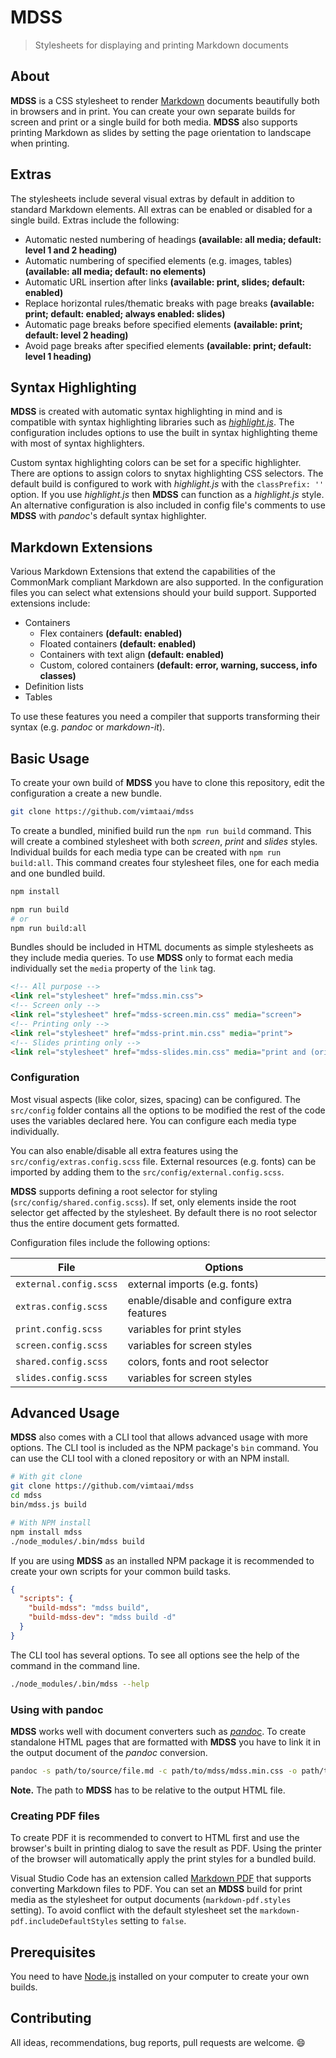 # MDSS

> Stylesheets for displaying and printing Markdown documents

## About

**MDSS** is a CSS stylesheet to render [Markdown](https://en.wikipedia.org/wiki/Markdown) documents beautifully both in browsers and in print. You can create your own separate builds for screen and print or a single build for both media. **MDSS** also supports printing Markdown as slides by setting the page orientation to landscape when printing.

## Extras

The stylesheets include several visual extras by default in addition to standard Markdown elements. All extras can be enabled or disabled for a single build. Extras include the following:

- Automatic nested numbering of headings **(available: all media; default: level 1 and 2 heading)**
- Automatic numbering of specified elements (e.g. images, tables) **(available: all media; default: no elements)**
- Automatic URL insertion after links **(available: print, slides; default: enabled)**
- Replace horizontal rules/thematic breaks with page breaks **(available: print; default: enabled; always enabled: slides)**
- Automatic page breaks before specified elements **(available: print; default: level 2 heading)**
- Avoid page breaks after specified elements **(available: print; default: level 1 heading)**

## Syntax Highlighting

**MDSS** is created with automatic syntax highlighting in mind and is compatible with syntax highlighting libraries such as _[highlight.js](https://highlightjs.org/)_. The configuration includes options to use the built in syntax highlighting theme with most of syntax highlighters.

Custom syntax highlighting colors can be set for a specific highlighter. There are options to assign colors to snytax highlighting CSS selectors. The default build is configured to work with _highlight.js_ with the `classPrefix: ''` option. If you use _highlight.js_ then **MDSS** can function as a _highlight.js_ style. An alternative configuration is also included in config file's comments to use **MDSS** with _pandoc_'s default syntax highlighter.

## Markdown Extensions

Various Markdown Extensions that extend the capabilities of the CommonMark compliant Markdown are also supported. In the configuration files you can select what extensions should your build support. Supported extensions include:

- Containers
  + Flex containers **(default: enabled)**
  + Floated containers **(default: enabled)**
  + Containers with text align **(default: enabled)**
  + Custom, colored containers **(default: error, warning, success, info classes)**
- Definition lists
- Tables

To use these features you need a compiler that supports transforming their syntax (e.g. _pandoc_ or _markdown-it_).

## Basic Usage

To create your own build of **MDSS** you have to clone this repository, edit the configuration a create a new bundle.

```bash
git clone https://github.com/vimtaai/mdss
```

To create a bundled, minified build run the `npm run build` command. This will create a combined stylesheet with both _screen_, _print_ and _slides_ styles. Individual builds for each media type can be created with `npm run build:all`. This command creates four stylesheet files, one for each media and one bundled build.

```bash
npm install

npm run build
# or
npm run build:all
```

Bundles should be included in HTML documents as simple stylesheets as they include media queries. To use **MDSS** only to format each media individually set the `media` property of the `link` tag.

```html
<!-- All purpose -->
<link rel="stylesheet" href="mdss.min.css">
<!-- Screen only -->
<link rel="stylesheet" href="mdss-screen.min.css" media="screen">
<!-- Printing only -->
<link rel="stylesheet" href="mdss-print.min.css" media="print">
<!-- Slides printing only -->
<link rel="stylesheet" href="mdss-slides.min.css" media="print and (orientation: landscape)">
```

### Configuration

Most visual aspects (like color, sizes, spacing) can be configured. The `src/config` folder contains all the options to be modified the rest of the code uses the variables declared here. You can configure each media type individually.

You can also enable/disable all extra features using the `src/config/extras.config.scss` file. External resources (e.g. fonts) can be imported by adding them to the `src/config/external.config.scss`.

**MDSS** supports defining a root selector for styling (`src/config/shared.config.scss`). If set, only elements inside the root selector get affected by the stylesheet. By default there is no root selector thus the entire document gets formatted.

Configuration files include the following options:

File            | Options
----------------|--------------------------------------------
`external.config.scss` | external imports (e.g. fonts)
`extras.config.scss`   | enable/disable and configure extra features
`print.config.scss`    | variables for print styles
`screen.config.scss`   | variables for screen styles
`shared.config.scss`   | colors, fonts and root selector
`slides.config.scss`   | variables for screen styles

## Advanced Usage

**MDSS** also comes with a CLI tool that allows advanced usage with more options. The CLI tool is included as the NPM package's `bin` command. You can use the CLI tool with a cloned repository or with an NPM install.

```bash
# With git clone
git clone https://github.com/vimtaai/mdss
cd mdss
bin/mdss.js build

# With NPM install
npm install mdss
./node_modules/.bin/mdss build
```

If you are using **MDSS** as an installed NPM package it is recommended to create your own scripts for your common build tasks.

```json
{
  "scripts": {
    "build-mdss": "mdss build",
    "build-mdss-dev": "mdss build -d"
  }
}
```
The CLI tool has several options. To see all options see the help of the command in the command line.

```bash
./node_modules/.bin/mdss --help
```

### Using with pandoc

**MDSS** works well with document converters such as _[pandoc](https://pandoc.org/)_. To create standalone HTML pages that are formatted with **MDSS** you have to link it in the output document of the _pandoc_ conversion.

```bash
pandoc -s path/to/source/file.md -c path/to/mdss/mdss.min.css -o path/to/output/file.html
```

**Note.** The path to **MDSS** has to be relative to the output HTML file.

### Creating PDF files

To create PDF it is recommended to convert to HTML first and use the browser's built in printing dialog to save the result as PDF. Using the printer of the browser will automatically apply the print styles for a bundled build.

Visual Studio Code has an extension called [Markdown PDF](https://github.com/yzane/vscode-markdown-pdf) that supports converting Markdown files to PDF. You can set an **MDSS** build for print media as the stylesheet for output documents (`markdown-pdf.styles` setting). To avoid conflict with the default stylesheet set the `markdown-pdf.includeDefaultStyles` setting to `false`.

## Prerequisites

You need to have [Node.js](https://nodejs.org) installed on your computer to create your own builds.

## Contributing

All ideas, recommendations, bug reports, pull requests are welcome. :smile:
